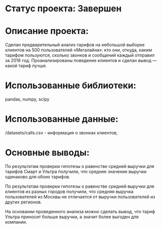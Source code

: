 # Статус проекта: Завершен

# Описание проекта:
Сделан предварительный анализ тарифов на небольшой выборке клиентов на 500 пользователей «Мегалайна»: кто они, откуда, каким тарифом пользуются, сколько звонков и сообщений каждый отправил за 2018 год. Проанализированы поведение клиентов и сделан вывод — какой тариф лучше.

# Использованные библиотеки:
pandas, numpy, scipy

# Использованные данные:
/datasets/calls.csv - информация о звонках клиентов;

# Основные выводы:

По результатам проверки гипотезы о равенстве средней выручки для тарифов Смарт и Ультра получили, что среднее значение выручки одинаково для обоих тарифов. 

По результатам проверки гипотезы о равенстве средней выручки для клиентов из разных городов получили, что средняя выручка пользователей из Москвы не отличается от выручки пользователей из других регионов.

На основании проведенного анализа можно сделать вывод, что тариф Ультра приносит больше выручки, а значит более выгоден для компании.
